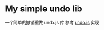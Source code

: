 # My simple undo lib
 一个简单的撤销重做 undo.js 库
 参考 [undo.js](https://github.com/jzaefferer/undo/blob/master/undo.js) 实现
